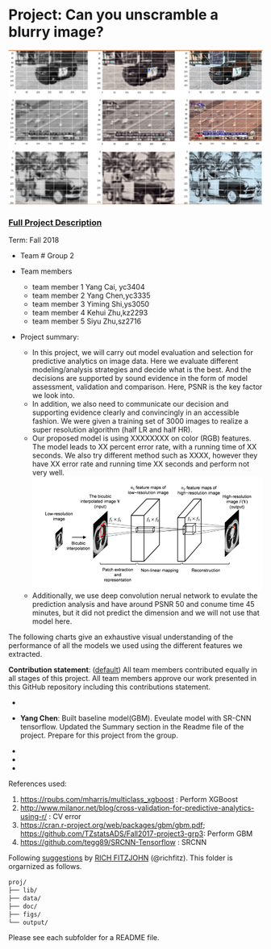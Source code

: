 ﻿# Project: Can you unscramble a blurry image? 
![image](figs/example.png)

### [Full Project Description](doc/project3_desc.md)

Term: Fall 2018

+ Team # Group 2
+ Team members
	+ team member 1 Yang Cai, yc3404
	+ team member 2 Yang Chen,yc3335
	+ team member 3 Yiming Shi,ys3050
	+ team member 4 Kehui Zhu,kz2293
	+ team member 5 Siyu Zhu,sz2716

+ Project summary: 
	+ In this project, we will carry out model evaluation and selection for predictive analytics on image data. Here we evaluate different modeling/analysis strategies and decide what is the best. And the decisions are supported by sound evidence in the form of model assessment, validation and comparison. Here, PSNR is the key factor we look into. 
	+ In addition, we also need to communicate our decision and supporting evidence clearly and convincingly in an accessible fashion. We were given a training set of 3000 images to realize a super resolution algorithm (half LR and half HR). 
	+ Our proposed model is using XXXXXXXX on color (RGB) features. The model leads to XX percent error rate, with a running time of XX seconds. We also try different method such as XXXX, however they have XX error rate and running time XX seconds and perform not very well. 
![image](figs/example2.png)
	+ Additionally, we use deep convolution nerual network to evulate the prediction analysis and have around PSNR 50 and conume time 45 minutes, but it did not predict the dimension and we will not use that model here.


 The following charts give an exhaustive visual understanding of the performance of all the models we used using the different features we extracted.

	
**Contribution statement**: ([default](doc/a_note_on_contributions.md)) All team members contributed equally in all stages of this project. All team members approve our work presented in this GitHub repository including this contributions statement. 


+

+ **Yang Chen**: Built baseline model(GBM). Eveulate model with SR-CNN tensorflow. Updated the Summary section in the Readme file of the project. Prepare for this project from the group.

+

+

+


References used:
1.  https://rpubs.com/mharris/multiclass_xgboost : Perform XGBoost
2.  http://www.milanor.net/blog/cross-validation-for-predictive-analytics-using-r/ :  CV error
3.  https://cran.r-project.org/web/packages/gbm/gbm.pdf; https://github.com/TZstatsADS/Fall2017-project3-grp3:  Perform GBM
4.  https://github.com/tegg89/SRCNN-Tensorflow :  SRCNN



Following [suggestions](http://nicercode.github.io/blog/2013-04-05-projects/) by [RICH FITZJOHN](http://nicercode.github.io/about/#Team) (@richfitz). This folder is orgarnized as follows.

```
proj/
├── lib/
├── data/
├── doc/
├── figs/
└── output/
```

Please see each subfolder for a README file.
